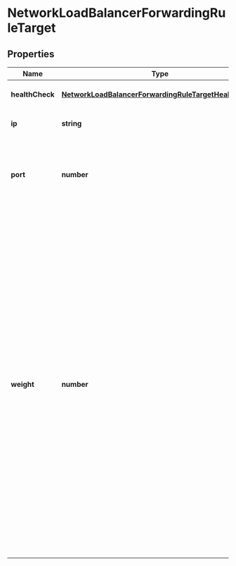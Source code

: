 # NetworkLoadBalancerForwardingRuleTarget

## Properties
| Name | Type | Description | Notes |
| ------------ | ------------- | ------------- | ------------- |
| **healthCheck** | [**NetworkLoadBalancerForwardingRuleTargetHealthCheck**](NetworkLoadBalancerForwardingRuleTargetHealthCheck.md) |  | [optional] [default to undefined] |
| **ip** | **string** | The IP of the balanced target VM. | [default to undefined] |
| **port** | **number** | The port of the balanced target service; valid range is 1 to 65535. | [default to undefined] |
| **weight** | **number** | Traffic is distributed in proportion to target weight, relative to the combined weight of all targets. A target with higher weight receives a greater share of traffic. Valid range is 0 to 256 and default is 1. Targets with weight of 0 do not participate in load balancing but still accept persistent connections. It is best to assign weights in the middle of the range to leave room for later adjustments. | [default to undefined] |


